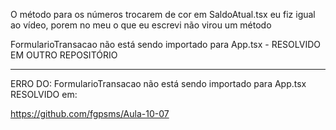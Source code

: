 O método para os números trocarem de cor em SaldoAtual.tsx eu fiz igual ao vídeo, porem no meu o que eu escrevi não virou um método

FormularioTransacao não está sendo importado para App.tsx - RESOLVIDO EM OUTRO REPOSITÓRIO
__________________________________________________________________________
ERRO DO: FormularioTransacao não está sendo importado para App.tsx RESOLVIDO em:

https://github.com/fgpsms/Aula-10-07
